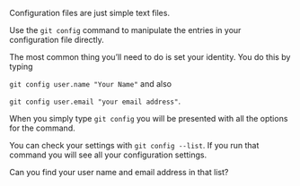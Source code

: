 <!--djw:done-->
Configuration files are just simple text files.

Use the ```git config``` command to manipulate the entries in your configuration file directly.

The most common thing you’ll need to do is set your identity. You do this by typing

```git config user.name "Your Name"``` and also

```git config user.email "your email address"```.

When you simply type ```git config``` you will be presented with all the options for the command.

You can check your settings with ```git config --list```. If you run that command you will see all your configuration settings. 

Can you find your user name and email address in that list?

 